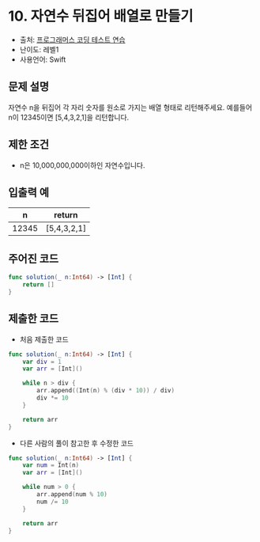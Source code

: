 # 10. 자연수 뒤집어 배열로 만들기     

- 출처: [프로그래머스 코딩 테스트 연습](https://programmers.co.kr/learn/challenges)
- 난이도: 레벨1
- 사용언어: Swift



## 문제 설명  

자연수 n을 뒤집어 각 자리 숫자를 원소로 가지는 배열 형태로 리턴해주세요. 예를들어 n이 12345이면 [5,4,3,2,1]을 리턴합니다.



## 제한 조건   

- n은 10,000,000,000이하인 자연수입니다.



## 입출력 예  

| n     | return      |
| ----- | ----------- |
| 12345 | [5,4,3,2,1] |




## 주어진 코드  

~~~swift
func solution(_ n:Int64) -> [Int] {
    return []
}
~~~



## 제출한 코드  

- 처음 제출한 코드  
~~~swift
func solution(_ n:Int64) -> [Int] {
    var div = 1
    var arr = [Int]()

    while n > div {
        arr.append((Int(n) % (div * 10)) / div)
        div *= 10
    }

    return arr
}
~~~

- 다른 사람의 풀이 참고한 후 수정한 코드  
~~~swift
func solution(_ n:Int64) -> [Int] {
    var num = Int(n)
    var arr = [Int]()

    while num > 0 {
        arr.append(num % 10)
        num /= 10
    }

    return arr
}
~~~
